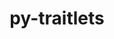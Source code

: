 ---
title: "py-traitlets"
layout: cache
categories: [package, develop]
meta: {"compilers": ["gcc@=11.1.0", "gcc@=11.4.0", "gcc@=7.3.1", "gcc@=9.4.0", "oneapi@=2024.2.1"], "num_specs": 60, "num_specs_by_stack": {"aws-isc": 1, "aws-isc-aarch64": 1, "data-vis-sdk": 5, "e4s": 12, "e4s-neoverse-v2": 11, "e4s-neoverse_v1": 6, "e4s-oneapi": 21, "e4s-power": 3, "root": 60}, "oss": ["amzn2", "ubuntu20.04", "ubuntu22.04"], "platforms": ["linux"], "stacks": ["aws-isc", "aws-isc-aarch64", "data-vis-sdk", "e4s", "e4s-neoverse-v2", "e4s-neoverse_v1", "e4s-oneapi", "e4s-power", "root"], "targets": ["aarch64", "neoverse_v1", "neoverse_v2", "ppc64le", "x86_64_v3"], "versions": ["5.14.3"]}
spec_details: [{"compiler": "oneapi@=2024.2.1", "hash": "2epkqkdibamqq2rom6vjrpoxst6qts33", "os": "ubuntu22.04", "platform": "linux", "size": "-", "stacks": ["e4s-oneapi", "root"], "target": "x86_64_v3", "variants": ["build_system=python_pip"], "versions": ["5.14.3"]}, {"compiler": "gcc@=11.1.0", "hash": "2koqzjzs7qbovc6knnshcskzicdbs6co", "os": "ubuntu20.04", "platform": "linux", "size": "-", "stacks": ["data-vis-sdk", "root"], "target": "x86_64_v3", "variants": ["build_system=python_pip"], "versions": ["5.14.3"]}, {"compiler": "oneapi@=2024.2.1", "hash": "2ms7w3x5wgor4l4qlhjw53dqatahqlso", "os": "ubuntu22.04", "platform": "linux", "size": "-", "stacks": ["e4s-oneapi", "root"], "target": "x86_64_v3", "variants": ["build_system=python_pip"], "versions": ["5.14.3"]}, {"compiler": "oneapi@=2024.2.1", "hash": "33c2zbizgiso4shn3tbt2xqowvyxnsag", "os": "ubuntu22.04", "platform": "linux", "size": "-", "stacks": ["e4s-oneapi", "root"], "target": "x86_64_v3", "variants": ["build_system=python_pip"], "versions": ["5.14.3"]}, {"compiler": "gcc@=11.4.0", "hash": "3t4ev3hjcv42m3hywmcxtgesm4fmicwb", "os": "ubuntu22.04", "platform": "linux", "size": "-", "stacks": ["e4s", "root"], "target": "x86_64_v3", "variants": ["build_system=python_pip"], "versions": ["5.14.3"]}, {"compiler": "gcc@=7.3.1", "hash": "4kgydasei34jm4af6nqtpqk3d7uv3akc", "os": "amzn2", "platform": "linux", "size": "-", "stacks": ["aws-isc-aarch64", "root"], "target": "aarch64", "variants": ["build_system=python_pip"], "versions": ["5.14.3"]}, {"compiler": "oneapi@=2024.2.1", "hash": "5hkn57jadindbqjowbuazq42u3ckeweu", "os": "ubuntu22.04", "platform": "linux", "size": "-", "stacks": ["e4s-oneapi", "root"], "target": "x86_64_v3", "variants": ["build_system=python_pip"], "versions": ["5.14.3"]}, {"compiler": "oneapi@=2024.2.1", "hash": "7gmn26etwear5rkiimmub7jwypenpshh", "os": "ubuntu22.04", "platform": "linux", "size": "-", "stacks": ["e4s-oneapi", "root"], "target": "x86_64_v3", "variants": ["build_system=python_pip"], "versions": ["5.14.3"]}, {"compiler": "oneapi@=2024.2.1", "hash": "7jlqrunnfzlv6fjwwcs2tpu6glh62n7o", "os": "ubuntu22.04", "platform": "linux", "size": "-", "stacks": ["e4s-oneapi", "root"], "target": "x86_64_v3", "variants": ["build_system=python_pip"], "versions": ["5.14.3"]}, {"compiler": "gcc@=11.4.0", "hash": "7ph5rqpdkgicn24v3j3dxxuuprscuqj3", "os": "ubuntu22.04", "platform": "linux", "size": "-", "stacks": ["e4s", "root"], "target": "x86_64_v3", "variants": ["build_system=python_pip"], "versions": ["5.14.3"]}, {"compiler": "gcc@=11.4.0", "hash": "7pzyvc7odj3prblnlqou3lg3oj5jhul6", "os": "ubuntu22.04", "platform": "linux", "size": "-", "stacks": ["e4s", "root"], "target": "x86_64_v3", "variants": ["build_system=python_pip"], "versions": ["5.14.3"]}, {"compiler": "gcc@=11.4.0", "hash": "aq6k2mvgf2wspnr4imquwjj6526afb6o", "os": "ubuntu22.04", "platform": "linux", "size": "-", "stacks": ["e4s-neoverse_v1", "root"], "target": "neoverse_v1", "variants": ["build_system=python_pip"], "versions": ["5.14.3"]}, {"compiler": "gcc@=11.4.0", "hash": "b24caa5n64bjxza6f4jckvngrjkeauio", "os": "ubuntu22.04", "platform": "linux", "size": "-", "stacks": ["e4s-neoverse-v2", "root"], "target": "neoverse_v2", "variants": ["build_system=python_pip"], "versions": ["5.14.3"]}, {"compiler": "gcc@=11.4.0", "hash": "bib6lllj4nxaqv4zcqql5vcrqjet6zfk", "os": "ubuntu22.04", "platform": "linux", "size": "-", "stacks": ["e4s", "root"], "target": "x86_64_v3", "variants": ["build_system=python_pip"], "versions": ["5.14.3"]}, {"compiler": "oneapi@=2024.2.1", "hash": "c33ohy5fs2tmeth4epdfqnbx7raemaxj", "os": "ubuntu22.04", "platform": "linux", "size": "-", "stacks": ["e4s-oneapi", "root"], "target": "x86_64_v3", "variants": ["build_system=python_pip"], "versions": ["5.14.3"]}, {"compiler": "gcc@=9.4.0", "hash": "csw6yp2iawbd74rumpbglsfcijqhn2jl", "os": "ubuntu20.04", "platform": "linux", "size": "-", "stacks": ["e4s-power", "root"], "target": "ppc64le", "variants": ["build_system=python_pip"], "versions": ["5.14.3"]}, {"compiler": "oneapi@=2024.2.1", "hash": "d7wcdguxh4yefev24e3uv62qs3542nev", "os": "ubuntu22.04", "platform": "linux", "size": "-", "stacks": ["e4s-oneapi", "root"], "target": "x86_64_v3", "variants": ["build_system=python_pip"], "versions": ["5.14.3"]}, {"compiler": "gcc@=11.4.0", "hash": "ddqos4tzhndoimiekrnb26qzfdfwo7ta", "os": "ubuntu22.04", "platform": "linux", "size": "-", "stacks": ["e4s-neoverse_v1", "root"], "target": "neoverse_v1", "variants": ["build_system=python_pip"], "versions": ["5.14.3"]}, {"compiler": "oneapi@=2024.2.1", "hash": "dj3fv6hqsapfhsd7v24o554s5bncx2bt", "os": "ubuntu22.04", "platform": "linux", "size": "-", "stacks": ["e4s-oneapi", "root"], "target": "x86_64_v3", "variants": ["build_system=python_pip"], "versions": ["5.14.3"]}, {"compiler": "gcc@=11.4.0", "hash": "eviraugidfrpe3bo3g3urimwobt73xat", "os": "ubuntu22.04", "platform": "linux", "size": "-", "stacks": ["e4s-neoverse_v1", "root"], "target": "neoverse_v1", "variants": ["build_system=python_pip"], "versions": ["5.14.3"]}, {"compiler": "gcc@=11.4.0", "hash": "gg5jucofhv2qxijzxtf24boanwp23afh", "os": "ubuntu22.04", "platform": "linux", "size": "-", "stacks": ["e4s-neoverse_v1", "root"], "target": "neoverse_v1", "variants": ["build_system=python_pip"], "versions": ["5.14.3"]}, {"compiler": "gcc@=11.4.0", "hash": "gkmcy42eq2nxdzgby4kwsvrxfl6j55qz", "os": "ubuntu22.04", "platform": "linux", "size": "-", "stacks": ["e4s", "root"], "target": "x86_64_v3", "variants": ["build_system=python_pip"], "versions": ["5.14.3"]}, {"compiler": "gcc@=11.4.0", "hash": "gzwie2lavrv6rfkf2ym2jusq6vw6jsjm", "os": "ubuntu22.04", "platform": "linux", "size": "-", "stacks": ["e4s-neoverse-v2", "root"], "target": "neoverse_v2", "variants": ["build_system=python_pip"], "versions": ["5.14.3"]}, {"compiler": "gcc@=11.4.0", "hash": "hb3fqi6jn5tjgnpbm6x43ltid5am4xk6", "os": "ubuntu22.04", "platform": "linux", "size": "-", "stacks": ["e4s-neoverse-v2", "root"], "target": "neoverse_v2", "variants": ["build_system=python_pip"], "versions": ["5.14.3"]}, {"compiler": "gcc@=11.4.0", "hash": "ip34pszzld62sml73cbxvkumynxxj6sa", "os": "ubuntu22.04", "platform": "linux", "size": "-", "stacks": ["e4s", "root"], "target": "x86_64_v3", "variants": ["build_system=python_pip"], "versions": ["5.14.3"]}, {"compiler": "oneapi@=2024.2.1", "hash": "jc3ymsuwtdithevcx6rpqpn4kcwlcwvs", "os": "ubuntu22.04", "platform": "linux", "size": "-", "stacks": ["e4s-oneapi", "root"], "target": "x86_64_v3", "variants": ["build_system=python_pip"], "versions": ["5.14.3"]}, {"compiler": "gcc@=11.4.0", "hash": "jsbxlu7oejdfbfumyeunqhu3eserflp6", "os": "ubuntu22.04", "platform": "linux", "size": "-", "stacks": ["e4s", "root"], "target": "x86_64_v3", "variants": ["build_system=python_pip"], "versions": ["5.14.3"]}, {"compiler": "gcc@=11.4.0", "hash": "jvgiqwbjc7tenmh2yvhatvntysolml2j", "os": "ubuntu22.04", "platform": "linux", "size": "-", "stacks": ["e4s-neoverse-v2", "root"], "target": "neoverse_v2", "variants": ["build_system=python_pip"], "versions": ["5.14.3"]}, {"compiler": "gcc@=11.4.0", "hash": "kjnnqlw2svpvn6kzyrwkmm5epvvvnzk4", "os": "ubuntu22.04", "platform": "linux", "size": "-", "stacks": ["e4s-neoverse-v2", "root"], "target": "neoverse_v2", "variants": ["build_system=python_pip"], "versions": ["5.14.3"]}, {"compiler": "gcc@=11.4.0", "hash": "lco5s36wyygdidollm22y4ggmtyizlas", "os": "ubuntu22.04", "platform": "linux", "size": "-", "stacks": ["e4s", "root"], "target": "x86_64_v3", "variants": ["build_system=python_pip"], "versions": ["5.14.3"]}, {"compiler": "oneapi@=2024.2.1", "hash": "mof2u7bhuywzyujhnrjuhyifjqujqxmz", "os": "ubuntu22.04", "platform": "linux", "size": "-", "stacks": ["e4s-oneapi", "root"], "target": "x86_64_v3", "variants": ["build_system=python_pip"], "versions": ["5.14.3"]}, {"compiler": "gcc@=11.4.0", "hash": "nna777y74vqmj6zhvoc2qfyoluve6ype", "os": "ubuntu22.04", "platform": "linux", "size": "-", "stacks": ["e4s-neoverse-v2", "root"], "target": "neoverse_v2", "variants": ["build_system=python_pip"], "versions": ["5.14.3"]}, {"compiler": "oneapi@=2024.2.1", "hash": "nnjbledygb23lxf4gewwvvhuuu6jaksr", "os": "ubuntu22.04", "platform": "linux", "size": "-", "stacks": ["e4s-oneapi", "root"], "target": "x86_64_v3", "variants": ["build_system=python_pip"], "versions": ["5.14.3"]}, {"compiler": "gcc@=11.4.0", "hash": "nyjsiu5lhensdb7jtzua7b62wki4mxm7", "os": "ubuntu22.04", "platform": "linux", "size": "-", "stacks": ["e4s-neoverse-v2", "root"], "target": "neoverse_v2", "variants": ["build_system=python_pip"], "versions": ["5.14.3"]}, {"compiler": "oneapi@=2024.2.1", "hash": "o7cm6sr32amgt4vvxzeszmmdeqo5gcp3", "os": "ubuntu22.04", "platform": "linux", "size": "-", "stacks": ["e4s-oneapi", "root"], "target": "x86_64_v3", "variants": ["build_system=python_pip"], "versions": ["5.14.3"]}, {"compiler": "gcc@=11.4.0", "hash": "oaewvcp6ztrn4ybs2isphzkhf6wnkyjq", "os": "ubuntu22.04", "platform": "linux", "size": "-", "stacks": ["e4s-neoverse_v1", "root"], "target": "neoverse_v1", "variants": ["build_system=python_pip"], "versions": ["5.14.3"]}, {"compiler": "oneapi@=2024.2.1", "hash": "opnk6jtmbcnftrpnmz64rlgpajzfvmle", "os": "ubuntu22.04", "platform": "linux", "size": "-", "stacks": ["e4s-oneapi", "root"], "target": "x86_64_v3", "variants": ["build_system=python_pip"], "versions": ["5.14.3"]}, {"compiler": "gcc@=11.4.0", "hash": "ovig2akoj2phlouf257en7ajzjwmroxg", "os": "ubuntu22.04", "platform": "linux", "size": "-", "stacks": ["e4s-neoverse-v2", "root"], "target": "neoverse_v2", "variants": ["build_system=python_pip"], "versions": ["5.14.3"]}, {"compiler": "gcc@=11.1.0", "hash": "ptvjgdezlmselogpurvzb5kc7ilzfn3o", "os": "ubuntu20.04", "platform": "linux", "size": "-", "stacks": ["data-vis-sdk", "root"], "target": "x86_64_v3", "variants": ["build_system=python_pip"], "versions": ["5.14.3"]}, {"compiler": "oneapi@=2024.2.1", "hash": "qxwyp2tsegx7r4retpaq5gwiw2nmq44s", "os": "ubuntu22.04", "platform": "linux", "size": "-", "stacks": ["e4s-oneapi", "root"], "target": "x86_64_v3", "variants": ["build_system=python_pip"], "versions": ["5.14.3"]}, {"compiler": "gcc@=11.1.0", "hash": "qylzydwzvyktxowice367xzbhgivjdx4", "os": "ubuntu20.04", "platform": "linux", "size": "-", "stacks": ["data-vis-sdk", "root"], "target": "x86_64_v3", "variants": ["build_system=python_pip"], "versions": ["5.14.3"]}, {"compiler": "oneapi@=2024.2.1", "hash": "r5lmehci2waazjwttg2kyoschirogc4j", "os": "ubuntu22.04", "platform": "linux", "size": "-", "stacks": ["e4s-oneapi", "root"], "target": "x86_64_v3", "variants": ["build_system=python_pip"], "versions": ["5.14.3"]}, {"compiler": "oneapi@=2024.2.1", "hash": "rrsp6u2yg3unj6fwjxozp5y74zxsdu5g", "os": "ubuntu22.04", "platform": "linux", "size": "-", "stacks": ["e4s-oneapi", "root"], "target": "x86_64_v3", "variants": ["build_system=python_pip"], "versions": ["5.14.3"]}, {"compiler": "gcc@=11.4.0", "hash": "sn6fsfygdluvapvmzlgw36er5jbwfru4", "os": "ubuntu22.04", "platform": "linux", "size": "-", "stacks": ["e4s", "root"], "target": "x86_64_v3", "variants": ["build_system=python_pip"], "versions": ["5.14.3"]}, {"compiler": "gcc@=11.4.0", "hash": "sr5z5r27rllxnu7qr5r2iimhubxay7s5", "os": "ubuntu22.04", "platform": "linux", "size": "-", "stacks": ["e4s-neoverse-v2", "root"], "target": "neoverse_v2", "variants": ["build_system=python_pip"], "versions": ["5.14.3"]}, {"compiler": "gcc@=11.4.0", "hash": "tehnogazg7neqpbru2mepewydn44wutc", "os": "ubuntu22.04", "platform": "linux", "size": "-", "stacks": ["e4s-neoverse-v2", "root"], "target": "neoverse_v2", "variants": ["build_system=python_pip"], "versions": ["5.14.3"]}, {"compiler": "gcc@=11.1.0", "hash": "twlw5pbgkfnbf26qmblmxfahwte65nxf", "os": "ubuntu20.04", "platform": "linux", "size": "-", "stacks": ["data-vis-sdk", "root"], "target": "x86_64_v3", "variants": ["build_system=python_pip"], "versions": ["5.14.3"]}, {"compiler": "gcc@=11.4.0", "hash": "v47j4ilqwn4b2ew45zymtqktgikakhl5", "os": "ubuntu22.04", "platform": "linux", "size": "-", "stacks": ["e4s", "root"], "target": "x86_64_v3", "variants": ["build_system=python_pip"], "versions": ["5.14.3"]}, {"compiler": "gcc@=11.4.0", "hash": "ve5krcdz52ju5w6wuj7dlayqw2mwr5v7", "os": "ubuntu22.04", "platform": "linux", "size": "-", "stacks": ["e4s", "root"], "target": "x86_64_v3", "variants": ["build_system=python_pip"], "versions": ["5.14.3"]}, {"compiler": "gcc@=11.4.0", "hash": "w57iolwh6k7o6aomkqjfvmtb55igsh73", "os": "ubuntu22.04", "platform": "linux", "size": "-", "stacks": ["e4s", "root"], "target": "x86_64_v3", "variants": ["build_system=python_pip"], "versions": ["5.14.3"]}, {"compiler": "oneapi@=2024.2.1", "hash": "wa2gc2jeh3kfxqttw35664el2u55ho6i", "os": "ubuntu22.04", "platform": "linux", "size": "-", "stacks": ["e4s-oneapi", "root"], "target": "x86_64_v3", "variants": ["build_system=python_pip"], "versions": ["5.14.3"]}, {"compiler": "gcc@=9.4.0", "hash": "wbfl4bupwicec5demz6fb2zdkzjrigyq", "os": "ubuntu20.04", "platform": "linux", "size": "-", "stacks": ["e4s-power", "root"], "target": "ppc64le", "variants": ["build_system=python_pip"], "versions": ["5.14.3"]}, {"compiler": "gcc@=11.4.0", "hash": "wdqnebormwxp5b2kjhzegssvtp5osmim", "os": "ubuntu22.04", "platform": "linux", "size": "-", "stacks": ["e4s-neoverse-v2", "root"], "target": "neoverse_v2", "variants": ["build_system=python_pip"], "versions": ["5.14.3"]}, {"compiler": "gcc@=11.1.0", "hash": "wqcvtmcupzyrzozrgxuhe77vijpl6hol", "os": "ubuntu20.04", "platform": "linux", "size": "-", "stacks": ["data-vis-sdk", "root"], "target": "x86_64_v3", "variants": ["build_system=python_pip"], "versions": ["5.14.3"]}, {"compiler": "gcc@=7.3.1", "hash": "xlfep5yhl6xgwokzk5k6x2jwiowlarua", "os": "amzn2", "platform": "linux", "size": "-", "stacks": ["aws-isc", "root"], "target": "x86_64_v3", "variants": ["build_system=python_pip"], "versions": ["5.14.3"]}, {"compiler": "gcc@=9.4.0", "hash": "xvcjn7tnr6l44zscimymorgnhs2iukv3", "os": "ubuntu20.04", "platform": "linux", "size": "-", "stacks": ["e4s-power", "root"], "target": "ppc64le", "variants": ["build_system=python_pip"], "versions": ["5.14.3"]}, {"compiler": "oneapi@=2024.2.1", "hash": "y5zs6kj224pdbyrw4ipqogkonrjq4cm5", "os": "ubuntu22.04", "platform": "linux", "size": "-", "stacks": ["e4s-oneapi", "root"], "target": "x86_64_v3", "variants": ["build_system=python_pip"], "versions": ["5.14.3"]}, {"compiler": "oneapi@=2024.2.1", "hash": "yupdpkf3r7i3wkbn5db3pogjdkgvbzsy", "os": "ubuntu22.04", "platform": "linux", "size": "-", "stacks": ["e4s-oneapi", "root"], "target": "x86_64_v3", "variants": ["build_system=python_pip"], "versions": ["5.14.3"]}, {"compiler": "oneapi@=2024.2.1", "hash": "zkhiuoku237cbbmstugw44wmt5zf2mh6", "os": "ubuntu22.04", "platform": "linux", "size": "-", "stacks": ["e4s-oneapi", "root"], "target": "x86_64_v3", "variants": ["build_system=python_pip"], "versions": ["5.14.3"]}, {"compiler": "gcc@=11.4.0", "hash": "zoprcngxnfnolztcdkx632pd5eny46us", "os": "ubuntu22.04", "platform": "linux", "size": "-", "stacks": ["e4s-neoverse_v1", "root"], "target": "neoverse_v1", "variants": ["build_system=python_pip"], "versions": ["5.14.3"]}]
---